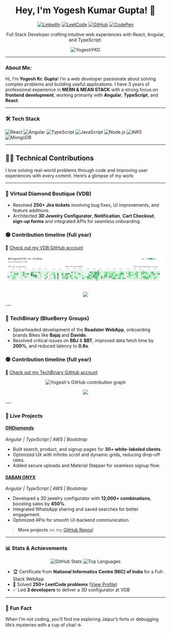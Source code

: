<div align="center">
  <h1>Hey, I'm Yogesh Kumar Gupta! 👋</h1>
  <div align="center">
    <a href="https://www.linkedin.com/in/gyogesh484/"><img src="https://img.shields.io/badge/-LinkedIn-0A66C2?logo=linkedin&logoColor=white" alt="LinkedIn"/></a>
    <a href="https://leetcode.com/your-profile/"><img src="https://img.shields.io/badge/-LeetCode-FFA116?logo=leetcode&logoColor=black" alt="LeetCode"/></a>
    <a href="https://github.com/YogeshYKG"><img src="https://img.shields.io/badge/-GitHub-181717?logo=github&logoColor=white" alt="GitHub"/></a>
    <a href="https://codepen.io/your-profile"><img src="https://img.shields.io/badge/-CodePen-000000?logo=codepen&logoColor=white" alt="CodePen"/></a>
  </div>
  <p>Full Stack Developer crafting intuitive web experiences with React, Angular, and TypeScript.</p>
  <img src="https://komarev.com/ghpvc/?username=YogeshYKG&label=Profile%20views&color=0e75b6&style=flat" alt="YogeshYKG" />
</div>


---


### About Me:
Hi, I’m **Yogesh Kr. Gupta**! I’m a web developer passionate about solving complex problems and building useful applications. I have 3 years of professional experience in **MERN & MEAN STACK** with a strong focus on **frontend development**, working primarily with **Angular**, **TypeScript**, and **React**.

---
### 🛠️ Tech Stack
![React](https://img.shields.io/badge/-React-61DAFB?logo=react&logoColor=black)
![Angular](https://img.shields.io/badge/-Angular-DD0031?logo=angular&logoColor=white)
![TypeScript](https://img.shields.io/badge/-TypeScript-3178C6?logo=typescript&logoColor=white)
![JavaScript](https://img.shields.io/badge/-JavaScript-3178C6?logo=javascript&logoColor=white)
![Node.js](https://img.shields.io/badge/-Node.js-339933?logo=node.js&logoColor=white)
![AWS](https://img.shields.io/badge/-AWS-232F3E?logo=amazon-aws&logoColor=white)
![MongoDB](https://img.shields.io/badge/-MongoDB-47A248?logo=mongodb&logoColor=white)

---
## 👨‍💻 Technical Contributions

I love solving real-world problems through code and improving user experiences with every commit. Here’s a glimpse of my work:

---

### 🏢 Virtual Diamond Boutique (VDB)

- Resolved **250+ Jira tickets** involving bug fixes, UI improvements, and feature additions.
- Architected **3D Jewelry Configurator**, **Notification**, **Cart Checkout**, **sign-up forms** and integrated APIs for seamless onboarding.
### 🟢 Contribution timeline (full year)
🔗 [Check out my VDB GitHub account](https://github.com/GYogesh1234)
<p align="center">
  <img src="GYogesh1234.png" alt="Yogesh's GitHub contribution graph" />
</p>

<p align="center">
  <img src="https://github-readme-streak-stats.herokuapp.com/?user=GYogesh1234&theme=dark&hide_border=true" />
</p>
---

### 🏢 TechBinary (BlueBerry Groups)
 
- Spearheaded development of the **Roadster WebApp**, onboarding brands Bikes like **Bajaj** and **Davido**.
- Resolved critical issues on **BBJ** & **BBT**, improved data fetch time by **200%**, and reduced latency to **0.8s**.
### 🟢 Contribution timeline (full year)
🔗 [Check out my TechBinary GitHub account](https://github.com/Yogesh-techbinary)
<p align="center">
  <img src="https://ghchart.rshah.org/Yogesh-techbinary" alt="Yogesh's GitHub contribution graph" />
</p>

<p align="center">
  <img src="https://github-readme-streak-stats.herokuapp.com/?user=Yogesh-techbinary&theme=dark&hide_border=true" />
</p>
---

### 🌟 Live Projects

#### [GNDiamonds](https://your-gndiamonds-link.com)
*Angular | TypeScript | AWS | Bootstrap*  
- Built search, product, and signup pages for **30+ white-labeled clients**.  
- Optimized UX with infinite scroll and dynamic grids, reducing drop-off rates.  
- Added secure uploads and Material Stepper for seamless signup flow.

#### [SABAN ONYX](https://your-saban-onyx-link.com)
*Angular | TypeScript | AWS | Bootstrap*  
- Developed a 3D jewelry configurator with **12,000+ combinations**, boosting sales by **450%**.  
- Integrated WhatsApp sharing and saved searches for better engagement.  
- Optimized APIs for smooth UI-backend communication.

> **More projects** on my [GitHub Repos](https://github.com/YogeshYKG?tab=repositories)!

---

### 📊 Stats & Achievements
<div align="center">
  <img src="https://github-readme-stats.vercel.app/api?username=YogeshYKG&show_icons=true&theme=radical" alt="GitHub Stats" />
  <img src="https://github-readme-stats.vercel.app/api/top-langs/?username=YogeshYKG&layout=compact&theme=radical" alt="Top Languages" />
</div>

- 🏆 Certificate from **National Informatics Centre (NIC) of India** for a Full-Stack WebApp
- 🧩 Solved **250+ LeetCode problems** ([View Profile](https://leetcode.com/your-profile))
- ✅ Led **3 developers** to deliver a 3D configurator at VDB

---

### 🎉 Fun Fact
When I'm not coding, you’ll find me exploring Jaipur’s forts or debugging life’s mysteries with a cup of chai! ☕
